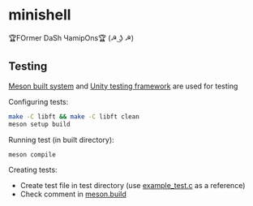 # minishell

🏆FOrmer DaSh ЧamipOns🏆 (☭ ͜ʖ ☭)

## Testing
[Meson built system](https://mesonbuild.com/)
and [Unity testing framework](https://github.com/ThrowTheSwitch/Unity/tree/master) 
are used for testing

Configuring tests:
```bash
make -C libft && make -C libft clean
meson setup build
```

Running test (in built directory):
```bash
meson compile
```
Creating tests:
- Create test file in test directory (use [example_test.c](test/example_test.c) as a reference)
- Check comment in [meson.build](meson.build)
